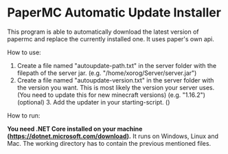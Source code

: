 # PaperMC Automatic Update Installer
 
This program is able to automatically download the latest version of papermc and replace the currently installed one.
It uses paper's own api.

How to use:

1. Create a file named "autoupdate-path.txt" in the server folder with the filepath of the server jar. (e.g. "/home/xorog/Server/server.jar")
2. Create a file named "autoupdate-version.txt" in the server folder with the version you want. This is most likely the version your server uses. (You need to update this for new minecraft versions) (e.g. "1.16.2")
(optional) 3. Add the updater in your starting-script. ()

How to run:

**You need .NET Core installed on your machine (https://dotnet.microsoft.com/download).** It runs on Windows, Linux and Mac.
The working directory has to contain the previous mentioned files.
